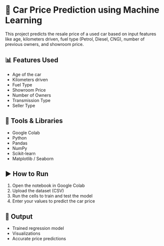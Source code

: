 # 🚗 Car Price Prediction using Machine Learning

This project predicts the resale price of a used car based on input features like age, kilometers driven, fuel type (Petrol, Diesel, CNG), number of previous owners, and showroom price.

## 📊 Features Used
- Age of the car
- Kilometers driven
- Fuel Type
- Showroom Price
- Number of Owners
- Transmission Type
- Seller Type

## 🧠 Tools & Libraries
- Google Colab
- Python
- Pandas
- NumPy
- Scikit-learn
- Matplotlib / Seaborn

## ▶️ How to Run
1. Open the notebook in Google Colab
2. Upload the dataset (CSV)
3. Run the cells to train and test the model
4. Enter your values to predict the car price

## 📄 Output
- Trained regression model
- Visualizations
- Accurate price predictions
